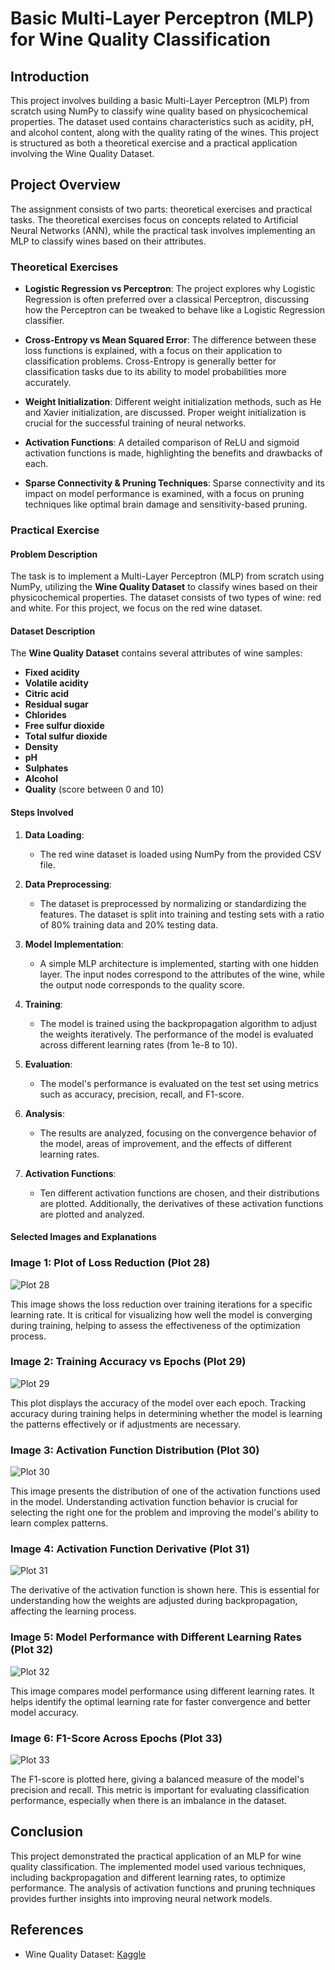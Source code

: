 
# Basic Multi-Layer Perceptron (MLP) for Wine Quality Classification

## Introduction

This project involves building a basic Multi-Layer Perceptron (MLP) from scratch using NumPy to classify wine quality based on physicochemical properties. The dataset used contains characteristics such as acidity, pH, and alcohol content, along with the quality rating of the wines. This project is structured as both a theoretical exercise and a practical application involving the Wine Quality Dataset.

## Project Overview

The assignment consists of two parts: theoretical exercises and practical tasks. The theoretical exercises focus on concepts related to Artificial Neural Networks (ANN), while the practical task involves implementing an MLP to classify wines based on their attributes.

### Theoretical Exercises

- **Logistic Regression vs Perceptron**: The project explores why Logistic Regression is often preferred over a classical Perceptron, discussing how the Perceptron can be tweaked to behave like a Logistic Regression classifier.
  
- **Cross-Entropy vs Mean Squared Error**: The difference between these loss functions is explained, with a focus on their application to classification problems. Cross-Entropy is generally better for classification tasks due to its ability to model probabilities more accurately.

- **Weight Initialization**: Different weight initialization methods, such as He and Xavier initialization, are discussed. Proper weight initialization is crucial for the successful training of neural networks.

- **Activation Functions**: A detailed comparison of ReLU and sigmoid activation functions is made, highlighting the benefits and drawbacks of each.

- **Sparse Connectivity & Pruning Techniques**: Sparse connectivity and its impact on model performance is examined, with a focus on pruning techniques like optimal brain damage and sensitivity-based pruning.

### Practical Exercise

#### Problem Description

The task is to implement a Multi-Layer Perceptron (MLP) from scratch using NumPy, utilizing the **Wine Quality Dataset** to classify wines based on their physicochemical properties. The dataset consists of two types of wine: red and white. For this project, we focus on the red wine dataset.

#### Dataset Description

The **Wine Quality Dataset** contains several attributes of wine samples:

- **Fixed acidity**
- **Volatile acidity**
- **Citric acid**
- **Residual sugar**
- **Chlorides**
- **Free sulfur dioxide**
- **Total sulfur dioxide**
- **Density**
- **pH**
- **Sulphates**
- **Alcohol**
- **Quality** (score between 0 and 10)

#### Steps Involved

1. **Data Loading**: 
   - The red wine dataset is loaded using NumPy from the provided CSV file.
   
2. **Data Preprocessing**: 
   - The dataset is preprocessed by normalizing or standardizing the features. The dataset is split into training and testing sets with a ratio of 80% training data and 20% testing data.

3. **Model Implementation**: 
   - A simple MLP architecture is implemented, starting with one hidden layer. The input nodes correspond to the attributes of the wine, while the output node corresponds to the quality score.

4. **Training**: 
   - The model is trained using the backpropagation algorithm to adjust the weights iteratively. The performance of the model is evaluated across different learning rates (from 1e-8 to 10).

5. **Evaluation**: 
   - The model's performance is evaluated on the test set using metrics such as accuracy, precision, recall, and F1-score.

6. **Analysis**: 
   - The results are analyzed, focusing on the convergence behavior of the model, areas of improvement, and the effects of different learning rates.

7. **Activation Functions**: 
   - Ten different activation functions are chosen, and their distributions are plotted. Additionally, the derivatives of these activation functions are plotted and analyzed.

#### Selected Images and Explanations

### Image 1: Plot of Loss Reduction (Plot 28)
![Plot 28](plot_28.png)

This image shows the loss reduction over training iterations for a specific learning rate. It is critical for visualizing how well the model is converging during training, helping to assess the effectiveness of the optimization process.

### Image 2: Training Accuracy vs Epochs (Plot 29)
![Plot 29](plot_29.png)

This plot displays the accuracy of the model over each epoch. Tracking accuracy during training helps in determining whether the model is learning the patterns effectively or if adjustments are necessary.

### Image 3: Activation Function Distribution (Plot 30)
![Plot 30](plot_30.png)

This image presents the distribution of one of the activation functions used in the model. Understanding activation function behavior is crucial for selecting the right one for the problem and improving the model's ability to learn complex patterns.

### Image 4: Activation Function Derivative (Plot 31)
![Plot 31](plot_31.png)

The derivative of the activation function is shown here. This is essential for understanding how the weights are adjusted during backpropagation, affecting the learning process.

### Image 5: Model Performance with Different Learning Rates (Plot 32)
![Plot 32](plot_32.png)

This image compares model performance using different learning rates. It helps identify the optimal learning rate for faster convergence and better model accuracy.

### Image 6: F1-Score Across Epochs (Plot 33)
![Plot 33](plot_33.png)

The F1-score is plotted here, giving a balanced measure of the model's precision and recall. This metric is important for evaluating classification performance, especially when there is an imbalance in the dataset.

## Conclusion

This project demonstrated the practical application of an MLP for wine quality classification. The implemented model used various techniques, including backpropagation and different learning rates, to optimize performance. The analysis of activation functions and pruning techniques provides further insights into improving neural network models.

## References

- Wine Quality Dataset: [Kaggle](https://www.kaggle.com/datasets/yasserh/wine-quality-dataset)
